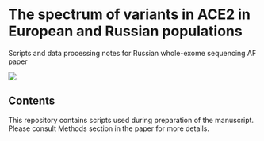 
# The spectrum of variants in ACE2 in European and Russian populations 

Scripts and data processing notes for Russian whole-exome sequencing AF paper

<img src="https://github.com/anton-shikov/ACE2/blob/master/Fig2_1-1.png.png?sanitize=true">

## Contents 

This repository contains scripts used during preparation of the manuscript. Please consult Methods section in the paper for more details. 

